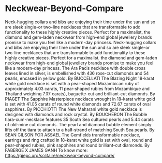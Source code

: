 # Neckwear-Beyond-Compare
Neck-hugging collars and bibs are enjoying their time under the sun and so are sleek single-or two-line necklaces that are transformable to add functionality to these highly creative pieces. Perfect for a maximalist, the diamond and gem-laden neckwear from high-end global jewellery brands promise to make you feel like a modern-day princess.  Neck-hugging collars and bibs are enjoying their time under the sun and so are sleek single-or two-line necklaces that are transformable to add functionality to these highly creative pieces. Perfect for a maximalist, the diamond and gem-laden neckwear from high-end global jewellery brands promise to make you feel like a modern-day princess.  The Ara Pacis necklace with double cross leaves lined in silver, is embellished with 436 rose-cut diamonds and 54 pearls, encased in yellow gold. By BUCCELLATI  The Blazing Night 18-karat white gold necklace is set with a pear-shaped Mozambican ruby of approximately 4.03 carats, 11 pear-shaped rubies from Mozambique and Thailand weighing 7.07 carats), baguette-cut and brilliant-cut diamonds. By PIAGET  The Sapphire Masterpiece necklace wrought in 18-karat white gold is set with 41.05 carats of round white diamonds and 72.67 carats of oval sapphires. By PICCHIOTTI  The New Maharani white gold necklace is designed with diamonds and rock crystal. By BOUCHERON  The Bubble tiara-cum-necklace features 35 South Sea cultured pearls and 5.44 carats of old-mine cut diamonds. The pearl and diamond bubble element simply lifts off the tiara to attach to a half-strand of matching South Sea pearls. By SEAN GILSON FOR ASSAEL  The Gemfields transformable necklace, earrings and ring crafted in 18-karat white gold is set with oval, round and pear-shaped rubies, pink sapphires and round brilliant-cut diamonds. By FABERGE X JAMES GANH To know more: https://gjepc.org/solitaire/neckwear-beyond-compare/

